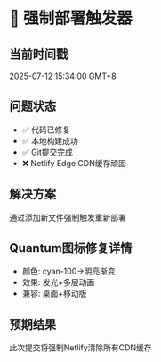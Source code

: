 # 🚀 强制部署触发器

## 当前时间戳
2025-07-12 15:34:00 GMT+8

## 问题状态
- ✅ 代码已修复
- ✅ 本地构建成功  
- ✅ Git提交完成
- ❌ Netlify Edge CDN缓存顽固

## 解决方案
通过添加新文件强制触发重新部署

## Quantum图标修复详情
- 颜色: cyan-100→明亮渐变
- 效果: 发光+多层动画
- 兼容: 桌面+移动版

## 预期结果
此次提交将强制Netlify清除所有CDN缓存